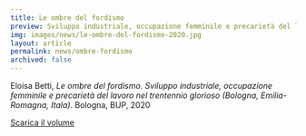 ```yaml
---
title: Le ombre del fordismo
preview: Sviluppo industriale, occupazione femminile e precarietà del lavoro nel trentennio glorioso
img: images/news/le-ombre-del-fordismo-2020.jpg
layout: article
permalink: news/ombre-fordismo
archived: false
---
```


Eloisa Betti, *Le ombre del fordismo. Sviluppo industriale, occupazione femminile e precarietà del lavoro nel trentennio glorioso (Bologna, Emilia-Romagna, Itala)*. Bologna, BUP, 2020

[Scarica il volume](../../images/news/Le-ombre-del-fordismo-2020.pdf)
